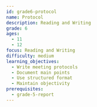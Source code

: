 ```yaml
---
id: grade6-protocol
name: Protocol
description: Reading and Writing
grade: 6
ages:
  - 11
  - 12
focus: Reading and Writing
difficulty: medium
learning_objectives:
  - Write meeting protocols
  - Document main points
  - Use structured format
  - Maintain objectivity
prerequisites:
  - grade-5-report
---
```


